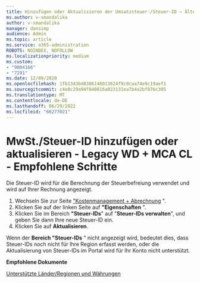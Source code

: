 ```yaml
---
title: Hinzufügen oder Aktualisieren der Umsatzsteuer-/Steuer-ID – Ältere WD + MCA CL _ Empfohlene Schritte
ms.author: v-smandalika
author: v-smandalika
manager: dansimp
audience: Admin
ms.topic: article
ms.service: o365-administration
ROBOTS: NOINDEX, NOFOLLOW
ms.localizationpriority: medium
ms.custom:
- "9004166"
- "7291"
ms.date: 12/09/2020
ms.openlocfilehash: 1fb1343bd8386146013624f9c0caa74e9c19aef1
ms.sourcegitcommit: c4e8c29a94f840816a023131ea7b4a2bf876c305
ms.translationtype: MT
ms.contentlocale: de-DE
ms.lasthandoff: 06/29/2022
ms.locfileid: "66277021"
---
```

# <a name="add-or-update-vattax-id---legacy-wd--mca-cl---recommended-steps"></a>MwSt./Steuer-ID hinzufügen oder aktualisieren - Legacy WD + MCA CL - Empfohlene Schritte

Die Steuer-ID wird für die Berechnung der Steuerbefreiung verwendet und wird auf Ihrer Rechnung angezeigt.

1. Wechseln Sie zur Seite ["Kostenmanagement + Abrechnung](https://ms.portal.azure.com/#blade/Microsoft_Azure_GTM/ModernBillingMenuBlade/Overview) ". 
2. Klicken Sie auf der linken Seite auf **"Eigenschaften** ". 
3. Klicken Sie im Bereich **"Steuer-IDs**" auf "**Steuer-IDs verwalten**", und geben Sie dann Ihre neue Steuer-ID ein.
4. Klicken Sie auf **Aktualisieren**. 

Wenn der **Bereich "Steuer-IDs** " nicht angezeigt wird, bedeutet dies, dass Steuer-IDs noch nicht für Ihre Region erfasst werden, oder die Aktualisierung von Steuer-IDs im Portal wird für Ihr Konto nicht unterstützt.

**Empfohlene Dokumente**

[Unterstützte Länder/Regionen und Währungen](https://azure.microsoft.com/pricing/faq/)

